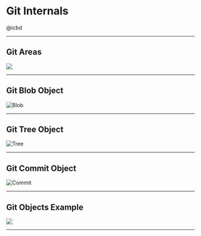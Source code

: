 # Git Internals

@icbd

---

## Git Areas

![](https://git-scm.com/book/en/v2/images/areas.png)

---

## Git Blob Object

![Blob](https://gitlab.com/-/project/60030792/uploads/ed413f3a6f3d74417e193e977be99bd2/object-blob.png)

---

## Git Tree Object

![Tree](https://gitlab.com/-/project/60030792/uploads/1d23821a3a4d76c77cc9428a399af2d9/object-tree.png)

---

## Git Commit Object

![Commit](https://gitlab.com/-/project/60030792/uploads/f90b9e60c563a2d3e657f714baf4df1b/object-commit.png)

---

## Git Objects Example

![](https://gitlab.com/-/project/60030792/uploads/b29eb2c2e09c1003f1362575de8a98c8/objects-example.png)

---